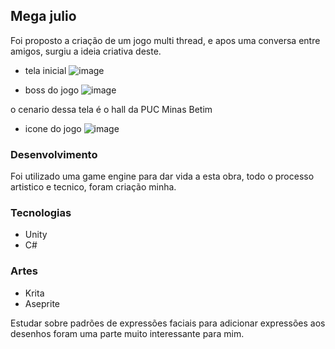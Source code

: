 ## Mega julio

Foi proposto a criação de um jogo multi thread, e apos uma conversa entre amigos, surgiu a ideia criativa deste.


- tela inicial
![image](https://user-images.githubusercontent.com/69726695/207420581-0ce55b69-daab-410d-af97-db8575d8ece5.png)


- boss do jogo
![image](https://user-images.githubusercontent.com/69726695/207420708-156606d9-b20f-44cd-abf2-f67689555a71.png)

o cenario dessa tela é o hall da  PUC Minas Betim





 - icone do jogo
![image](https://user-images.githubusercontent.com/69726695/207420326-a74a45a0-2460-4634-abaa-8d2309b4e471.png)









### Desenvolvimento
Foi utilizado uma game engine para dar vida a esta obra, todo o processo artistico e tecnico, foram criação minha.

### Tecnologias
  - Unity
  - C#
  
### Artes
  - Krita
  - Aseprite

Estudar sobre padrões de expressões faciais para adicionar expressões aos desenhos foram uma parte muito interessante para mim.
  
  

